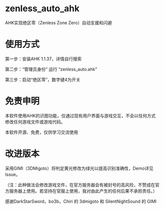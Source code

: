# zenless_auto_ahk
AHK实现绝区零（Zenless Zone Zero）自动支援和闪避
# 使用方式
第一步：安装AHK 1.1.37，详情自行搜索

第二步：“管理员身份” 运行 “zenless_auto.ahk”

第三步：启动“绝区零”，数字键4为开关
# 免责申明
本软件使用AHK的识图功能，仅通过现有用户界面与游戏交互，不会以任何方式修改任何游戏文件或游戏代码。

本软件开源、免费，仅供学习交流使用

# 改进版本
采用GIMI（3DMigoto）将判定黄光修改为绿光以提高识别准确性，Demo详见Issue。

（注：此种做法会修改游戏文件，在官方服务器会有被封号的高风险，不赞成在官方服务器上使用。若坚持在官服上使用，我对由此产生的任何后果不承担责任。）

感谢DarkStarSword，bo3b，Chiri 的 3dmigoto 和 SilentNightSound 的 GIMI

